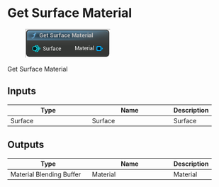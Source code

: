 # Get Surface Material

<div align="left" data-full-width="false">

<figure><img src="Get_Surface_Material.png" alt=""><figcaption></figcaption></figure>

</div>

Get Surface Material

## Inputs

<table>
<thead><tr><th width="170">Type</th><th width="170">Name</th><th>Description</th></tr></thead>
<tbody>
<tr><td>Surface</td><td>Surface</td><td>Surface</td></tr>
</tbody>
</table>

## Outputs

<table>
<thead><tr><th width="170">Type</th><th width="170">Name</th><th>Description</th></tr></thead>
<tbody>
<tr><td>Material Blending Buffer</td><td>Material</td><td>Material</td></tr>
</tbody>
</table>
